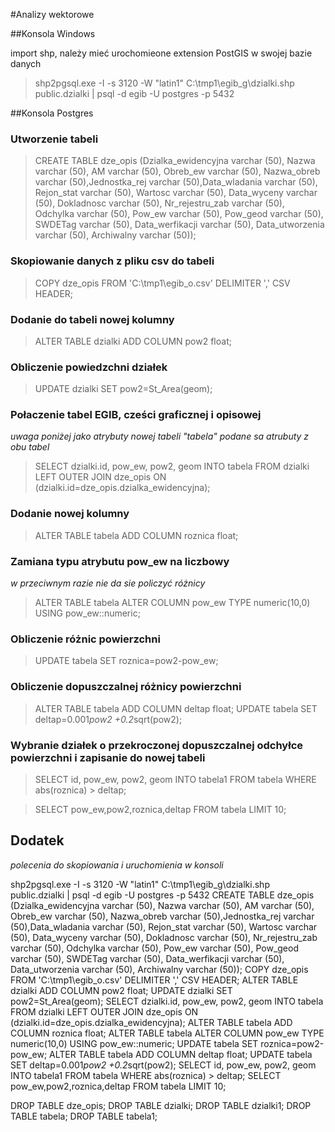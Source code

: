 #Analizy wektorowe

##Konsola Windows

import shp, należy mieć urochomieone extension PostGIS w swojej bazie danych

>shp2pgsql.exe -I -s 3120 -W "latin1" C:\tmp1\egib_g\dzialki.shp public.dzialki | psql -d egib -U postgres -p 5432

##Konsola Postgres

### Utworzenie tabeli
 
>CREATE TABLE dze_opis (Dzialka_ewidencyjna varchar (50), Nazwa varchar (50), AM varchar (50), Obreb_ew varchar (50),  Nazwa_obreb varchar (50),Jednostka_rej varchar (50),Data_wladania varchar (50), Rejon_stat varchar (50), Wartosc varchar (50), Data_wyceny varchar (50), Dokladnosc varchar (50), Nr_rejestru_zab varchar (50), Odchylka varchar (50), Pow_ew varchar (50), Pow_geod varchar (50), SWDETag varchar (50), Data_werfikacji varchar (50), Data_utworzenia varchar (50), Archiwalny varchar (50));

### Skopiowanie danych z pliku csv do tabeli

>COPY dze_opis FROM 'C:\tmp1\egib_o.csv'  DELIMITER ',' CSV HEADER;

### Dodanie do tabeli nowej kolumny

>ALTER TABLE dzialki ADD COLUMN pow2 float;

### Obliczenie powiedzchni działek

>UPDATE dzialki SET pow2=St_Area(geom);

### Połaczenie tabel EGIB, cześci graficznej i opisowej

*uwaga poniżej jako atrybuty nowej tabeli "tabela" podane sa atrubuty z obu tabel*

>SELECT dzialki.id, pow_ew, pow2, geom INTO tabela  FROM dzialki LEFT OUTER JOIN dze_opis ON (dzialki.id=dze_opis.dzialka_ewidencyjna);

### Dodanie nowej kolumny

>ALTER TABLE tabela ADD COLUMN roznica float;

### Zamiana typu atrybutu pow_ew na liczbowy

*w przeciwnym razie nie da sie policzyć różnicy*

>ALTER TABLE tabela ALTER COLUMN pow_ew TYPE numeric(10,0) USING pow_ew::numeric;


### Obliczenie różnic powierzchni

>UPDATE tabela SET roznica=pow2-pow_ew;

### Obliczenie dopuszczalnej różnicy powierzchni

>ALTER TABLE tabela ADD COLUMN deltap float;
>UPDATE tabela SET deltap=0.001*pow2 +0.2*sqrt(pow2); 

### Wybranie działek o przekroczonej dopuszczalnej odchyłce powierzchni i zapisanie do nowej tabeli

>SELECT id, pow_ew, pow2, geom INTO tabela1 FROM tabela WHERE abs(roznica) > deltap;

>SELECT pow_ew,pow2,roznica,deltap FROM tabela LIMIT 10;



## Dodatek

*polecenia do skopiowania i uruchomienia w konsoli*

shp2pgsql.exe -I -s 3120 -W "latin1" C:\tmp1\egib_g\dzialki.shp public.dzialki | psql -d egib -U postgres -p 5432
CREATE TABLE dze_opis (Dzialka_ewidencyjna varchar (50), Nazwa varchar (50), AM varchar (50), Obreb_ew varchar (50),  Nazwa_obreb varchar (50),Jednostka_rej varchar (50),Data_wladania varchar (50), Rejon_stat varchar (50), Wartosc varchar (50), Data_wyceny varchar (50), Dokladnosc varchar (50), Nr_rejestru_zab varchar (50), Odchylka varchar (50), Pow_ew varchar (50), Pow_geod varchar (50), SWDETag varchar (50), Data_werfikacji varchar (50), Data_utworzenia varchar (50), Archiwalny varchar (50));
COPY dze_opis FROM 'C:\tmp1\egib_o.csv'  DELIMITER ',' CSV HEADER;
ALTER TABLE dzialki ADD COLUMN pow2 float;
UPDATE dzialki SET pow2=St_Area(geom);
SELECT dzialki.id, pow_ew, pow2, geom INTO tabela  FROM dzialki LEFT OUTER JOIN dze_opis ON (dzialki.id=dze_opis.dzialka_ewidencyjna);
ALTER TABLE tabela ADD COLUMN roznica float;
ALTER TABLE tabela ALTER COLUMN pow_ew TYPE numeric(10,0) USING pow_ew::numeric;
UPDATE tabela SET roznica=pow2-pow_ew;
ALTER TABLE tabela ADD COLUMN deltap float;
UPDATE tabela SET deltap=0.001*pow2 +0.2*sqrt(pow2); 
SELECT id, pow_ew, pow2, geom INTO tabela1 FROM tabela WHERE abs(roznica) > deltap;
SELECT pow_ew,pow2,roznica,deltap FROM tabela LIMIT 10;

DROP TABLE dze_opis;
DROP TABLE dzialki;
DROP TABLE dzialki1;
DROP TABLE tabela;
DROP TABLE tabela1;

